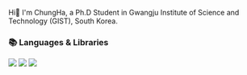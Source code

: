 <!-- <div align="center"> -->
 


Hi👋   I'm ChungHa, a Ph.D Student in Gwangju Institute of Science and Technology (GIST), South Korea.


### 📚 Languages & Libraries
<img src="https://img.shields.io/badge/Python-3776AB?style=flat-square&logo=Python&logoColor=white"/> <img src="https://img.shields.io/badge/JavaScript-F7DF1E?style=flat-square&logo=JavaScript&logoColor=black"/> <img src="https://img.shields.io/badge/Three.js-000000?style=flat-square&logo=Three.js&logoColor=white"/>
